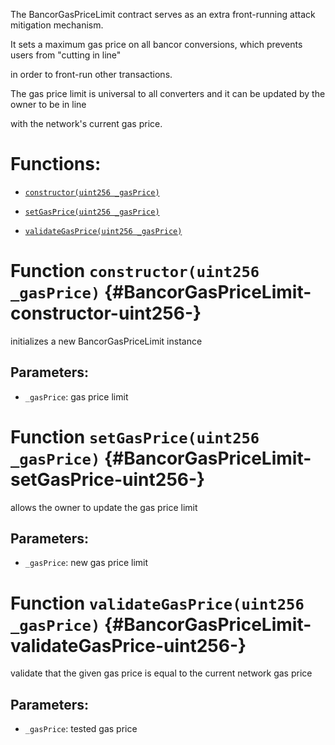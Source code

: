 The BancorGasPriceLimit contract serves as an extra front-running attack mitigation mechanism.

It sets a maximum gas price on all bancor conversions, which prevents users from "cutting in line"

in order to front-run other transactions.

The gas price limit is universal to all converters and it can be updated by the owner to be in line

with the network's current gas price.

# Functions:

- [`constructor(uint256 _gasPrice)`](#BancorGasPriceLimit-constructor-uint256-)

- [`setGasPrice(uint256 _gasPrice)`](#BancorGasPriceLimit-setGasPrice-uint256-)

- [`validateGasPrice(uint256 _gasPrice)`](#BancorGasPriceLimit-validateGasPrice-uint256-)

# Function `constructor(uint256 _gasPrice)` {#BancorGasPriceLimit-constructor-uint256-}

initializes a new BancorGasPriceLimit instance

## Parameters:

- `_gasPrice`:    gas price limit

# Function `setGasPrice(uint256 _gasPrice)` {#BancorGasPriceLimit-setGasPrice-uint256-}

allows the owner to update the gas price limit

## Parameters:

- `_gasPrice`:    new gas price limit

# Function `validateGasPrice(uint256 _gasPrice)` {#BancorGasPriceLimit-validateGasPrice-uint256-}

validate that the given gas price is equal to the current network gas price

## Parameters:

- `_gasPrice`:    tested gas price
